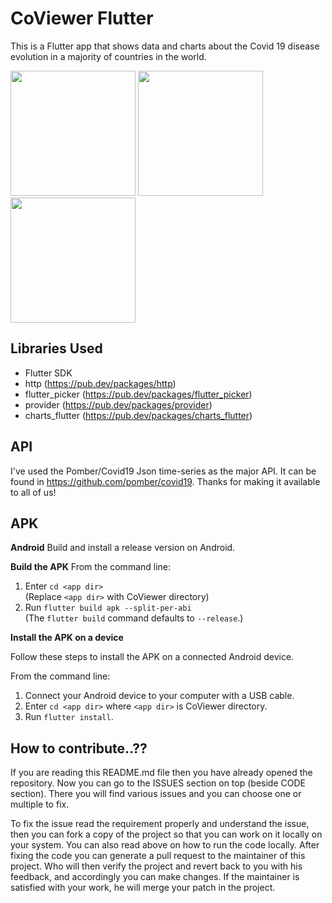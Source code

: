 # CoViewer Flutter

This is a Flutter app that shows data and charts about the Covid 19 disease evolution in a majority of countries in the world.

<img src="demo/Screenshot_1587331669.png" width="200"/>   <img src="demo/Screenshot_1587331676.png" width="200"/>   <img src="demo/Screenshot_1587331686.png" width="200"/>

## Libraries Used
- Flutter SDK
- http (https://pub.dev/packages/http)
- flutter_picker (https://pub.dev/packages/flutter_picker)
- provider (https://pub.dev/packages/provider)
- charts_flutter (https://pub.dev/packages/charts_flutter)


## API

I've used the Pomber/Covid19 Json time-series as the major API.
It can be found in https://github.com/pomber/covid19.
Thanks for making it available to all of us!

## APK
**Android**
Build and install a release version on Android.

**Build the APK**
From the command line:

1.  Enter  `cd <app dir>`  
    (Replace  `<app dir>`  with CoViewer directory)
2.  Run  `flutter build apk --split-per-abi`  
    (The  `flutter build`  command defaults to  `--release`.)
    
**Install the APK on a device**

Follow these steps to install the APK on a connected Android device.

From the command line:

1.  Connect your Android device to your computer with a USB cable.
2.  Enter  `cd <app dir>`  where  `<app dir>`  is CoViewer directory.
3.  Run  `flutter install`.
    

## How to contribute..??

If you are reading this README.md file then you have already opened the repository.
Now you can go to the ISSUES section on top (beside CODE section). There you will
find various issues and you can choose one or multiple to fix. 

To fix the issue read the requirement properly and understand the issue, then you can 
fork a copy of the project so that you can work on it locally on your system. You can 
also read above on how to run the code locally. After fixing the code you can generate 
a pull request to the maintainer of this project. Who will then verify the project and 
revert back to you with his feedback, and accordingly you can make changes. If the 
maintainer is satisfied with your work, he will merge your patch in the project.


